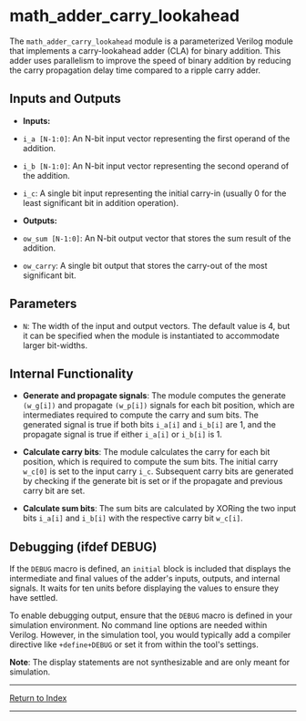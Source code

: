 # math_adder_carry_lookahead

The `math_adder_carry_lookahead` module is a parameterized Verilog module that implements a carry-lookahead adder (CLA) for binary addition. This adder uses parallelism to improve the speed of binary addition by reducing the carry propagation delay time compared to a ripple carry adder.

## Inputs and Outputs

- **Inputs:**

- `i_a [N-1:0]`: An N-bit input vector representing the first operand of the addition.

- `i_b [N-1:0]`: An N-bit input vector representing the second operand of the addition.

- `i_c`: A single bit input representing the initial carry-in (usually 0 for the least significant bit in addition operation).

- **Outputs:**

- `ow_sum [N-1:0]`: An N-bit output vector that stores the sum result of the addition.

- `ow_carry`: A single bit output that stores the carry-out of the most significant bit.

## Parameters

- `N`: The width of the input and output vectors. The default value is 4, but it can be specified when the module is instantiated to accommodate larger bit-widths.

## Internal Functionality

- **Generate and propagate signals**: The module computes the generate `(w_g[i])` and propagate `(w_p[i])` signals for each bit position, which are intermediates required to compute the carry and sum bits. The generated signal is true if both bits `i_a[i]` and `i_b[i]` are 1, and the propagate signal is true if either `i_a[i]` or `i_b[i]` is 1.

- **Calculate carry bits**: The module calculates the carry for each bit position, which is required to compute the sum bits. The initial carry `w_c[0]` is set to the input carry `i_c`. Subsequent carry bits are generated by checking if the generate bit is set or if the propagate and previous carry bit are set.

- **Calculate sum bits**: The sum bits are calculated by XORing the two input bits `i_a[i]` and `i_b[i]` with the respective carry bit `w_c[i]`.

## Debugging (ifdef DEBUG)

If the `DEBUG` macro is defined, an `initial` block is included that displays the intermediate and final values of the adder's inputs, outputs, and internal signals. It waits for ten units before displaying the values to ensure they have settled.

To enable debugging output, ensure that the `DEBUG` macro is defined in your simulation environment. No command line options are needed within Verilog. However, in the simulation tool, you would typically add a compiler directive like `+define+DEBUG` or set it from within the tool's settings.

**Note**: The display statements are not synthesizable and are only meant for simulation.

---

[Return to Index](index.md)

----------
